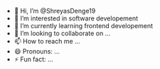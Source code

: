 - 👋 Hi, I’m @ShreyasDenge19
- 👀 I’m interested in software developement
- 🌱 I’m currently learning frontend developement
- 💞️ I’m looking to collaborate on ...
- 📫 How to reach me ...
- 😄 Pronouns: ...
- ⚡ Fun fact: ...